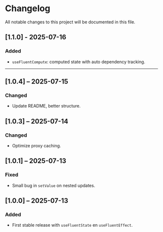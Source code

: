# Changelog

All notable changes to this project will be documented in this file.

## [1.1.0] - 2025-07-16

### Added

- `useFluentCompute`: computed state with auto dependency tracking.

---

## [1.0.4] – 2025-07-15

### Changed

- Update README, better structure.

## [1.0.3] – 2025-07-14

### Changed

- Optimize proxy caching.

## [1.0.1] – 2025-07-13

### Fixed

- Small bug in `setValue` on nested updates.

## [1.0.0] – 2025-07-13

### Added

- First stable release with `useFluentState` en `useFluentEffect`.
